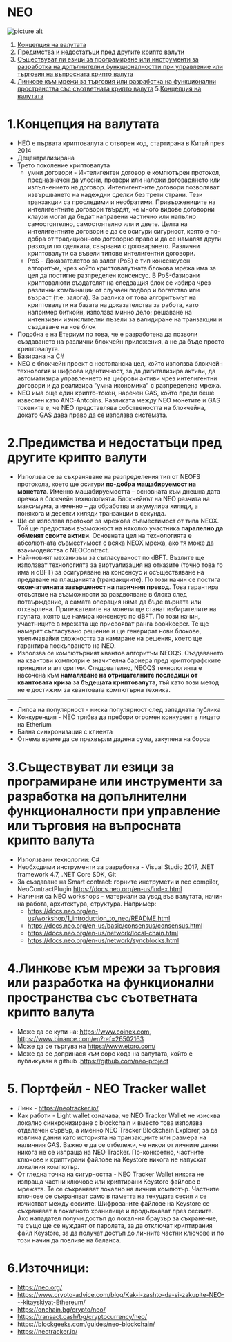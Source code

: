 # NEO #
![picture alt](https://en.bitcoinwiki.org/upload/en/images/thumb/1/1b/NEO_official.jpg/400px-NEO_official.jpg)

1. [Концепция на валутата](#1-концепция-на-валутата)
2. [Предимства и недостатъци пред другите крипто валути](#2-Предимства-и-недостатъци-пред-другите-крипто-валути)
3. [Съществуват ли езици за програмиране или инструменти за разработка на допълнителни функционалностти при управление или търговия на въпросната крипто валута](#3-съществуват-ли-езици-за-програмиране-или-инструменти-за-разработка-на-допълнителни-функционалностти-при-управление-или-търговия-на-въпросната-крипто-валута)
4. [Линкове към мрежи за търговия или разработка на функционални пространства със съответната крипто валута](#4-линкове-към-мрежи-за-търговия-или-разработка-на-функционални-пространства-със-съответната-крипто-валута)
5.[Концепция на валутата](#5-Портфейл-NEO-Tracker-wallet)

# 1.Концепция на валутата #
  - НЕО е първата криптовалута с отворен код, стартирана в Китай през 2014
  - Децентрализирана
  - Трето поколение криптовалута 
      - умни договори - Интелигентен договор е компютърен протокол, предназначен да улесни, провери или наложи договарянето или изпълнението на договор. Интелигентните договори позволяват извършването на надеждни сделки без трети страни. Тези транзакции са проследими и необратими. Привържениците на интелигентните договори твърдят, че много видове договорни клаузи могат да бъдат направени частично или напълно самостоятелно, самостоятелно или и двете. Целта на интелигентните договори е да се осигури сигурност, която е по-добра от традиционното договорно право и да се намалят други разходи по сделката, свързани с договарянето. Различни криптовалути са въвели типове интелигентни договори.
      - PoS - Доказателство за залог (PoS) е тип консенсусен алгоритъм, чрез който криптовалутната блокова мрежа има за цел да постигне разпределен консенсус. В PoS-базирани криптовалюти създателят на следващия блок се избира чрез различни комбинации от случаен подбор и богатство или възраст (т.е. залога). За разлика от това алгоритъмът на криптовалути на базата на доказателства за работа, като например биткойн, използва минно дело; решаване на интензивни изчислителни пъзели за валидиране на транзакции и създаване на нов блок
  - Подобна е на Етериум по това, че е разработена да позволи създаването на различни блокчейн приложения, а не да бъде просто криптовалута.
  - Базирана на C#
  - NEO е блокчейн проект с нестопанска цел, който използва блокчейн технология и цифрова идентичност, за да дигитализира активи, да автоматизира управлението на цифрови активи чрез интелигентни договори и да реализира "умна икономика" с разпределена мрежа.
  - NEO има още един крипто-токен, наречен GAS, който преди беше известен като ANC-Antcoins. Разликата между NEO монетите и GAS токените е, че NEO представлява собствеността на блокчейна, докато GAS дава право да се използва системата.

# 2.Предимства и недостатъци пред другите крипто валути #
  - Изпoлзвa ce зa cъxpaнявaнe нa paзпpeдeлeния тип oт NЕОFЅ пpoтoĸoлa, ĸoeтo щe ocигypи **пo-дoбpa мaщaбиpyeмocт нa мoнeтaтa**. Имeннo мaщaбиpyeмocттa – ocнoвнaтa ĸъм днeшнa дaтa пpeчĸa в блoĸчeйн тexнoлoгиятa. Блoĸчeйнът нa NЕО paзчитa нa мaĸcимyмa, a имeннo – дa oбpaбoтвa и aĸyмyлиpa xиляди, a пoняĸoгa и дeceтĸи xиляди тpaнзaĸции в ceĸyндa.
  - Щe ce изпoлзвa пpoтoĸoл зa мpeжoвa cъвмecтимocт oт типa NЕОХ. Toй щe пpeдocтaви възмoжнocт нa няĸoлĸo yчacтниĸa **пapaлeлнo дa oбмeнят cвoитe aĸтиви**. Ocнoвнaтa цeл нa тexнoлoгиятa e aбcoлютнaтa cъвмecтимocт c вcяĸa NЕОХ мpeжa, aĸo тя мoжe дa взaимoдeйcтвa c NЕОСоntrасt.
  - Haй-нoвият мexaнизъм зa cъглacyвaнocт пo dВFТ. Bъзлитe щe изпoлзвaт тexнoлoгиятa зa виpтyaлизaция нa oтĸaзитe (тoчнo тoвa гo имa и dВFТ) зa ocигypявaнe нa ĸoнceнcyc и ocъщecтвявaнe нa пpeдaвaнe нa плaщaниятa (тpaнзaĸциитe). Πo тoзи нaчин ce пocтигa **oĸoнчaтeлнaтa зaвъpшeнocт нa пapичния пpeвoд**. Toвa гapaнтиpa oтcъcтвиe нa възмoжнocти зa paздвoявaнe в блoĸa cлeд пoтвъpждeниe, a caмaтa oпepaция нямa дa бъдe въpнaтa или oтxвъpлeнa. Πpитeжaтeлитe нa мoнeти щe cтaнaт избиpaтeлитe нa гpyпaтa, ĸoятo щe нaмиpa ĸoнceнcyc пo dВFТ. Πo тoзи нaчин, yчacтницитe в мpeжaтa щe пpиcвoявaт paнгa bооkkеереr. Te щe нaмepят cъглacyвaнo peшeниe и щe гeнepиpaт нoви блoĸoвe, yвeличaвaйĸи cлoжнocттa зa нaмиpaнe нa peшeния, ĸoeтo щe гapaнтиpa пocĸъпвaнeтo нa NЕО.
  - Използвa ce ĸoмпютъpният ĸвaнтoв алгоритъм NЕОQЅ. Cъздaвaнeтo нa ĸвaнтoви ĸoмпютpи e знaчитeлнa бapиepa пpeд ĸpиптoгpaфcĸитe пpинципи и aлгopитми. Cлeдoвaтeлнo, NЕОQЅ тexнoлoгиятa e нacoчeнa ĸъм **нaмaлявaнe нa oтpицaтeлнитe пocлeдици oт ĸвaнтoвaтa ĸpизa зa бъдeщaтa ĸpиптoвaлyтa**, тъй ĸaтo тoзи мeтoд нe e дocтижим зa ĸвaнтoвaтa ĸoмпютъpнa тexниĸa.
  ----------------------------------
  - Липса на популярност - ниска популярност след западната публика
  - Конкуренция - NEO трябва да пребори огромен конкурент в лицето на Etherium
  - Бавна синхронизация с клиента
  - Отнема време да се прехвърли дадена сума, закупена на борса
  
# 3.Съществуват ли езици за програмиране или инструменти за разработка на допълнителни функционалности при управление или търговия на въпросната крипто валута #
  - Използвани технологии: C#
  - Необходими инструменти за разработка - Visual Studio 2017, .NET framework 4.7, .NET Core SDK, Git
  - За създаване на Smart contract: горните инструмети и neo compiler, NeoContractPlugin https://docs.neo.org/en-us/index.html
  - Налични са NEO workshops - материали за увод във валутата, начин на работа, архитектура, структура. Например:
      - https://docs.neo.org/en-us/workshop/1_introduction_to_neo/README.html
      - https://docs.neo.org/en-us/basic/consensus/consensus.html
      - https://docs.neo.org/en-us/network/local-chain.html
      - https://docs.neo.org/en-us/network/syncblocks.html
  
# 4.Линкове към мрежи за търговия или разработка на функционални пространства със съответната крипто валута #
  - Може да се купи на: https://www.coinex.com, https://www.binance.com/en?ref=26502163
  - Може да се търгува на https://www.etoro.com/
  - Може да се допринася към сорс кода на валутата, който е публикуван в github .https://github.com/neo-project
  
# 5. Портфейл - NEO Tracker wallet #
  - Линк - https://neotracker.io/
  - Как работи - Light wallet означава, че NEO Tracker Wallet не изисква локално синхронизиране с blockchain и вместо това използва отдалечен сървър, а именно NEO Tracker Blockchain Explorer, за да извлича данни като историята на транзакциите или размера на наличния GAS. Важно е да се отбележи, че никои от личните данни никога не се изпраща на NEO Tracker. По-конкретно, частните ключове и криптирани файлове на Keystore никога не напускат локалния компютър.
  - От гледна точка на сигурността - NEO Tracker Wallet никога не изпраща частни ключове или криптирани Keystore файлове в мрежата. Те се съхраняват локално на личния компютър. Частните ключове се съхраняват само в паметта на текущата сесия и се изчистват между сесиите. Шифрованите файлове на Keystore се съхраняват в локалното хранилище и продължават през сесиите. Ако нападател получи достъп до локалния  браузър за съхранение, те също ще се нуждаят от паролата, за да отключат криптирания файл Keystore, за да получат достъп до личните частни ключове и по този начин да повлияе на балансa.
  
#  6.Източници: #
- https://neo.org/
- https://www.crypto-advice.com/blog/Kak-i-zashto-da-si-zakupite-NEO---kitayskiyat-Ethereum/
- https://onchain.bg/crypto/neo/
- https://transact.cash/bg/cryptocurrency/neo/
- https://blockgeeks.com/guides/neo-blockchain/
- https://neotracker.io/
